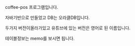 coffee-pos 프로그램입니다.

자바기반으로 만들었고 DB는 오라클DB입니다.

두가지 버전이올라가있고 유튜브에 있는 버전은 영어로 된 이름입니다.

테이블정보는 memo를 보시면 됩니다.



